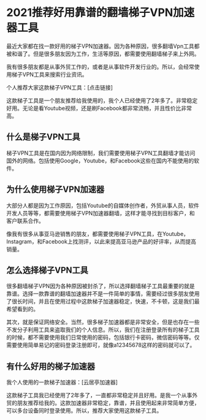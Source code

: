 # 2021推荐好用靠谱的翻墙梯子VPN加速器工具 #

最近大家都在找一款好用的梯子VPN加速器。因为各种原因，很多翻墙Vpn工具都被和谐了。但是很多朋友因为工作，生活等原因，都需要使用翻墙梯子来上外网。

我有很多朋友都是从事外贸工作的，或者是从事软件开发行业的。所以，会经常使用梯子VPN工具来搜索行业资讯。

个人推荐大家这款梯子VPN工具：[点击链接]

这款梯子工具是一个朋友推荐给我使用的，我个人已经使用了2年多了。非常稳定好用。无论是看Youtube视频，还是刷Facebook都非常流畅，并且性价比非常高。

## 什么是梯子VPN工具 ##
梯子VPN工具是在国内因为网络限制，我们需要使用梯子VPN工具翻墙才能访问国外的网络。包括使用Google，Youtube，和Facebook这些在国内不能使用的软件。

## 为什么使用梯子VPN加速器 ##
大部分人都是因为工作原因，包括Youtube的自媒体创作者，外贸从事人员，软件开发人员等等，都需要使用梯子VPN加速器翻墙，这样才能寻找到目标客户，和客户联系合作。

像我有很多从事亚马逊销售的朋友，都需要使用梯子VPN工具，在Youtube，Instagram，和Facebook上找测评，以此来提高亚马逊产品的好评率，从而提高销量。

## 怎么选择梯子VPN工具 ##
很多翻墙梯子VPN因为各种原因被封杀了，所以选择翻墙梯子工具最重要的就是靠谱。选择一款靠谱的翻墙加速器并不是一件简单的事情，需要经过很多朋友使用了很长时间，并且在使用过程中这款梯子加速器稳定，快速，不卡顿，这是我们最希望看到的。

其次，就是保证网络安全。当然，很多梯子加速器都是非常安全，但是也存在一些不发分子利用工具来盗取我们的个人信息。所以，我们在注册登录所有的梯子工具的时候，都不需要使用我们日常使用的密码，包括银行卡密码，微信密码等等。仅需要使用简单易记的密码登录注册即可，就像a12345678这样的密码就可以了。

## 有什么好用的梯子加速器 ##
我个人使用的一款梯子加速器：[云居亭加速器]

这款梯子工具我已经使用了2年多了，一直都非常稳定并且好用。是我一个从事外贸的朋友推荐给我的。这款加速器非常稳定，靠谱，并且使用起来非常简单方便，可以多台设备同时登录使用。所以，推荐大家使用这款梯子工具。
